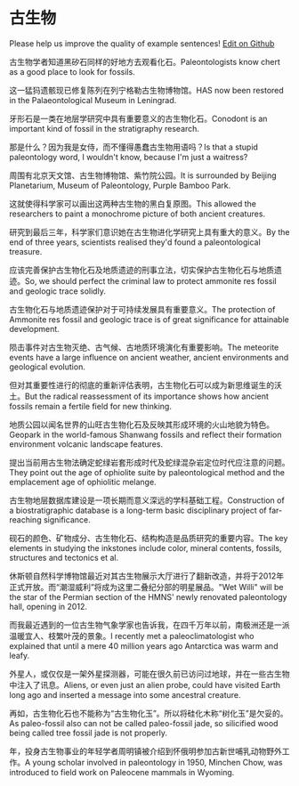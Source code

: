 # 古生物

Please help us improve the quality of example sentences! [Edit on Github](https://github.com/jiyushe/jiyu-example-sentence-source/blob/main/chinese/gushengwu.md)

<p><span class="chinese">古生物学者知道黑矽石同样的好地方去观看化石。</span><span class="english">Paleontologists know chert as a good place to look for fossils.</span></p>

<p><span class="chinese">这一猛犸遗骸现已修复陈列在列宁格勒古生物博物馆。</span><span class="english">HAS now been restored in the Palaeontological Museum in Leningrad.</span></p>

<p><span class="chinese">牙形石是一类在地层学研究中具有重要意义的古生物化石。</span><span class="english">Conodont is an important kind of fossil in the stratigraphy research.</span></p>

<p><span class="chinese">那是什么？因为我是女侍，而不懂得愚蠢古生物用语吗？</span><span class="english">Is that a stupid paleontology word, I wouldn't know, because I'm just a waitress?</span></p>

<p><span class="chinese">周围有北京天文馆、古生物博物馆、紫竹院公园。</span><span class="english">It is surrounded by Beijing Planetarium, Museum of Paleontology, Purple Bamboo Park.</span></p>

<p><span class="chinese">这就使得科学家可以画出这两种古生物的黑白复原图。</span><span class="english">This allowed the researchers to paint a monochrome picture of both ancient creatures.</span></p>

<p><span class="chinese">研究到最后三年，科学家们意识她在古生物进化学研究上具有重大的意义。</span><span class="english">By the end of three years, scientists realised they'd found a paleontological treasure.</span></p>

<p><span class="chinese">应该完善保护古生物化石及地质遗迹的刑事立法，切实保护古生物化石与地质遗迹。</span><span class="english">So, we should perfect the criminal law to protect ammonite res fossil and geologic trace solidly.</span></p>

<p><span class="chinese">古生物化石与地质遗迹保护对于可持续发展具有重要意义。</span><span class="english">The protection of Ammonite res fossil and geologic trace is of great significance for attainable development.</span></p>

<p><span class="chinese">陨击事件对古生物灭绝、古气候、古地质环境演化有重要影响。</span><span class="english">The meteorite events have a large influence on ancient weather, ancient environments and geological evolution.</span></p>

<p><span class="chinese">但对其重要性进行的彻底的重新评估表明，古生物化石可以成为新思维诞生的沃土。</span><span class="english">But the radical reassessment of its importance shows how ancient fossils remain a fertile field for new thinking.</span></p>

<p><span class="chinese">地质公园以闻名世界的山旺古生物化石及反映其形成环境的火山地貌为特色。</span><span class="english">Geopark in the world-famous Shanwang fossils and reflect their formation environment volcanic landscape features.</span></p>

<p><span class="chinese">提出当前用古生物法确定蛇绿岩套形成时代及蛇绿混杂岩定位时代应注意的问题。</span><span class="english">They point out the age of ophiolite suite by paleontological method and the emplacement age of ophiolitic melange.</span></p>

<p><span class="chinese">古生物地层数据库建设是一项长期而意义深远的学科基础工程。</span><span class="english">Construction of a biostratigraphic database is a long-term basic disciplinary project of far-reaching significance.</span></p>

<p><span class="chinese">砚石的颜色、矿物成分、古生物化石、结构构造是品质研究的重要内容。</span><span class="english">The key elements in studying the inkstones include color, mineral contents, fossils, structures and tectonics et al.</span></p>

<p><span class="chinese">休斯顿自然科学博物馆最近对其古生物展示大厅进行了翻新改造，并将于2012年正式开放。而“潮湿威利”将成为这里二叠纪分部的明星展品。</span><span class="english">"Wet Willi" will be the star of the Permian section of the HMNS' newly renovated paleontology hall, opening in 2012.</span></p>

<p><span class="chinese">而我最近遇到的一位古生物气象学家也告诉我，在四千万年以前，南极洲还是一派温暖宜人、枝繁叶茂的景象。</span><span class="english">I recently met a paleoclimatologist who explained that until a mere 40 million years ago Antarctica was warm and leafy.</span></p>

<p><span class="chinese">外星人，或仅仅是一架外星探测器，可能在很久前已访问过地球，并在一些古生物中注入了讯息。</span><span class="english">Aliens, or even just an alien probe, could have visited Earth long ago and inserted a message into some ancestral creature.</span></p>

<p><span class="chinese">再如，古生物化石也不能称为“古生物化玉”。所以将硅化木称“树化玉”是欠妥的。</span><span class="english">As paleo-fossil also can not be called paleo-fossil jade, so silicified wood being called tree fossil jade is not properly.</span></p>

<p><span class="chinese">年，投身古生物事业的年轻学者周明镇被介绍到怀俄明参加古新世哺乳动物野外工作。</span><span class="english">A young scholar involved in paleontology in 1950, Minchen Chow, was introduced to field work on Paleocene mammals in Wyoming.</span></p>

